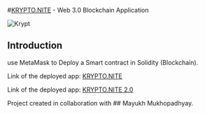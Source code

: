 #[KRYPTO.NITE](https://ephemeral-buttercream-402bfb.netlify.app/) - Web 3.0 Blockchain Application


![Krypt](https://iili.io/HjR9tKg.md.png)

## Introduction
use MetaMask to Deploy a Smart contract in Solidity (Blockchain).

Link of the deployed app: [KRYPTO.NITE](https://ephemeral-buttercream-402bfb.netlify.app/)


Link of the deployed app: [KRYPTO.NITE 2.0](https://krypton8.netlify.app/)

Project created in collaboration with ## Mayukh Mukhopadhyay.


